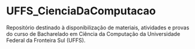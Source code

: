 # UFFS_CienciaDaComputacao
Repositório destinado à disponibilização de materiais, atividades e provas do curso de Bacharelado em Ciência da Computação da Universidade Federal da Fronteira Sul (UFFS).

